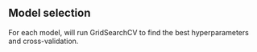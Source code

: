 
## Model selection

For each model, will run GridSearchCV to find the best hyperparameters and cross-validation.

